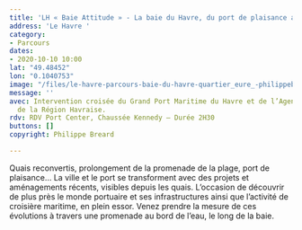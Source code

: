 ```yaml
---
title: 'LH « Baie Attitude » - La baie du Havre, du port de plaisance au port de croisière '
address: 'Le Havre '
category:
- Parcours
dates:
- 2020-10-10 10:00
lat: "49.48452"
lon: "0.1040753"
image: "/files/le-havre-parcours-baie-du-havre-quartier_eure_-philippebreard.jpg"
message: ''
avec: Intervention croisée du Grand Port Maritime du Havre et de l’Agence d’Urbanisme
  de la Région Havraise.
rdv: RDV Port Center, Chaussée Kennedy – Durée 2H30
buttons: []
copyright: Philippe Breard

---
```

Quais reconvertis, prolongement de la promenade de la plage, port de plaisance… La ville et le port se transforment avec des projets et aménagements récents, visibles depuis les quais. L’occasion de découvrir de plus près le monde portuaire et ses infrastructures ainsi que l’activité de croisière maritime, en plein essor. Venez prendre la mesure de ces évolutions à travers une promenade au bord de l’eau, le long de la baie.